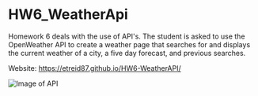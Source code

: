 # HW6_WeatherApi

Homework 6 deals with the use of API's.  The student is asked to use the OpenWeather API to create a weather page that searches for and displays the current weather of a city, a five day forecast, and previous searches.

Website: https://etreid87.github.io/HW6-WeatherAPI/

![Image of API](https://github.com/etreid87/HW6_WeatherAPI/blob/master/Screenshot%20(4).png)